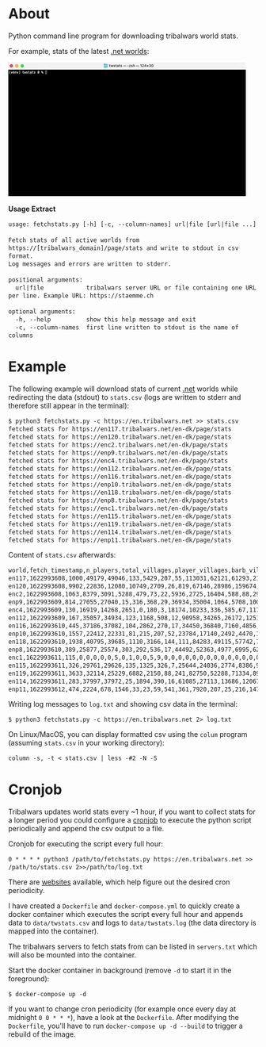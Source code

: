 # About

Python command line program for downloading tribalwars world stats.

For example, stats of the latest [.net worlds](https://en.tribalwars.net/page/stats):

![stats of .net world 120](twstats_demo.gif)

**Usage Extract**

```
usage: fetchstats.py [-h] [-c, --column-names] url|file [url|file ...]

Fetch stats of all active worlds from https://[tribalwars_domain]/page/stats and write to stdout in csv format. 
Log messages and errors are written to stderr.

positional arguments:
  url|file            tribalwars server URL or file containing one URL per line. Example URL: https://staemme.ch

optional arguments:
  -h, --help          show this help message and exit
  -c, --column-names  first line written to stdout is the name of columns

```

# Example

The following example will download stats of current [.net](https://en.tribalwars.net/page/stats) worlds while 
redirecting the data (stdout) to `stats.csv` (logs are written to stderr and therefore still appear in the terminal):
```
$ python3 fetchstats.py -c https://en.tribalwars.net >> stats.csv
fetched stats for https://en117.tribalwars.net/en-dk/page/stats
fetched stats for https://en120.tribalwars.net/en-dk/page/stats
fetched stats for https://enc2.tribalwars.net/en-dk/page/stats
fetched stats for https://enp9.tribalwars.net/en-dk/page/stats
fetched stats for https://enc4.tribalwars.net/en-dk/page/stats
fetched stats for https://en112.tribalwars.net/en-dk/page/stats
fetched stats for https://en116.tribalwars.net/en-dk/page/stats
fetched stats for https://enp10.tribalwars.net/en-dk/page/stats
fetched stats for https://en118.tribalwars.net/en-dk/page/stats
fetched stats for https://enp8.tribalwars.net/en-dk/page/stats
fetched stats for https://enc1.tribalwars.net/en-dk/page/stats
fetched stats for https://en115.tribalwars.net/en-dk/page/stats
fetched stats for https://en119.tribalwars.net/en-dk/page/stats
fetched stats for https://en114.tribalwars.net/en-dk/page/stats
fetched stats for https://enp11.tribalwars.net/en-dk/page/stats
```

Content of `stats.csv` afterwards:
```
world,fetch_timestamp,n_players,total_villages,player_villages,barb_villages,bonus_villages,server_runtime,players_online,messages_sent,forum_posts,troop_movements,trade_movements,n_tribes,n_players_in_tribes,total_points,total_wood,total_clay,total_iron,spear,sword,axe,archer,scout,light,marcher,heavy,ram,cat,knight,noble,aggregated_at
en117,1622993608,1000,49179,49046,133,5429,207,55,113031,62121,61293,21338,219,760,476079008,8178809658,7525060696,9702053804,126435000000,75346000000,99416000000,53976000000,10307000000,46893000000,1439000000,23822000000,5897000000,4607000000,2352,8558,16:19
en120,1622993608,9902,22836,12080,10749,2709,26,819,67146,28986,159674,4695,504,4411,18938111,101262046,102831615,108327947,4999000000,3005000000,3123000000,634949,968578,1494000000,42647,166420,170008,52071,4758,1059,16:26
enc2,1622993608,1063,8379,3091,5288,479,73,22,5936,2725,16404,588,88,290,18780233,237952615,242242610,220329567,5209000000,3481000000,4867000000,0,455356,2219000000,0,719893,243725,135654,543,283,16:24
enp9,1622993609,814,27055,27040,15,316,368,29,36934,35004,1064,5708,100,662,254145545,4394824663,4138542889,4921797840,73967000000,52838000000,59615000000,28560000000,8535000000,23923000000,2015000000,15880000000,2823000000,1507000000,2706,18868,16:30
enc4,1622993609,130,16919,14268,2651,0,180,3,18174,10233,336,585,67,117,155835995,2587313165,1650912903,3180360296,39743000000,30233000000,35267000000,0,2791000000,19291000000,0,6386000000,1830000000,1741000000,0,1227,16:02
en112,1622993609,167,35057,34934,123,1168,508,12,90958,34265,26172,12517,47,156,358099178,6185925568,4088164891,8489659618,123151000000,88630000000,86212000000,0,7274000000,40445000000,0,24136000000,5797000000,3784000000,479,6745,15:41
en116,1622993610,445,37186,37082,104,2862,270,17,34450,36840,7160,4856,105,374,398586513,8829120158,5220318866,8060832036,88992000000,71050000000,113245000000,0,4613000000,55870000000,0,10950000000,6927000000,3333000000,1091,11547,16:16
enp10,1622993610,1557,22412,22331,81,215,207,52,23784,17140,2492,4470,124,949,171176596,2729054756,2563531620,3202889125,46971000000,34095000000,35996000000,18958000000,5795000000,14627000000,1037000000,8755000000,1621000000,941532,3602,9252,15:39
en118,1622993610,1938,40795,39685,1110,3166,144,111,84283,49115,57742,7864,333,1151,356138450,6056165137,5829169100,7271345792,106724000000,68674000000,71168000000,51881000000,7639000000,31534000000,1611000000,18499000000,3894000000,3413000000,3443,8006,15:49
enp8,1622993610,389,25877,25574,303,292,536,17,44492,52363,4977,6995,62,364,240673732,4686318952,4545667513,4946882418,68060000000,40772000000,60856000000,40360000000,6899000000,23880000000,3073000000,16800000000,2851000000,1577000000,1784,23723,15:53
enc1,1622993611,115,0,0,0,0,0,5,0,1,0,0,5,9,0,0,0,0,0,0,0,0,0,0,0,0,0,0,0,0,16:03
en115,1622993611,326,29761,29626,135,1325,326,7,25644,24036,2774,8386,92,282,309742401,7009078094,4588522038,6333391896,75477000000,37465000000,88925000000,0,4725000000,43283000000,0,13930000000,4595000000,3755000000,0,7790,16:26
en119,1622993611,3633,32114,25229,6882,2150,88,241,82750,52288,71334,8907,505,2200,164769995,2510933313,2344148512,2504416907,61325000000,34687000000,34567000000,0,5020000000,14592000000,0,8428000000,1926000000,1074000000,0,4917,16:07
en114,1622993611,283,37997,37972,25,1894,390,16,61085,27113,13686,12067,75,255,396911960,6334642595,4283373304,8180821076,114117000000,64029000000,81485000000,42221000000,7047000000,37348000000,2055000000,24144000000,5089000000,3398000000,945,4900,15:55
enp11,1622993612,474,2224,678,1546,33,23,59,541,361,7920,207,25,216,1478543,15513369,15895395,19896250,147312,50067,242045,5398,30412,145491,1396,2907,5813,1484,350,67,16:07
```

Writing log messages to `log.txt` and showing csv data in the terminal:
```
$ python3 fetchstats.py -c https://en.tribalwars.net 2> log.txt
```

On Linux/MacOS, you can display formatted csv using the `colum` program (assuming `stats.csv` in your working directory):

```
column -s, -t < stats.csv | less -#2 -N -S
```

# Cronjob

Tribalwars updates world stats every ~1 hour, if you want to collect stats for a longer period you could configure a 
[cronjob](https://linuxhandbook.com/crontab/) to execute the python script periodically and append the csv output to a file.

Cronjob for executing the script every full hour:
```
0 * * * * python3 /path/to/fetchstats.py https://en.tribalwars.net >> /path/to/stats.csv 2>>/path/to/log.txt
```

There are [websites](https://crontab.guru) available, which help figure out the desired cron periodicity.

I have created a `Dockerfile` and `docker-compose.yml` to quickly create a docker container which executes the script 
every full hour and appends data to `data/twstats.csv` and logs to `data/twstats.log` (the data directory is mapped into the container).

The tribalwars servers to fetch stats from can be listed in `servers.txt` which will also be mounted into the container.

Start the docker container in background (remove `-d` to start it in the foreground):
```
$ docker-compose up -d
```

If you want to change cron periodicity (for example once every day at midnight `0 0 * * *`), have a look at the `Dockerfile`.
After modifying the `Dockerfile`, you'll have to run `docker-compose up -d --build` to trigger a rebuild of the image.
